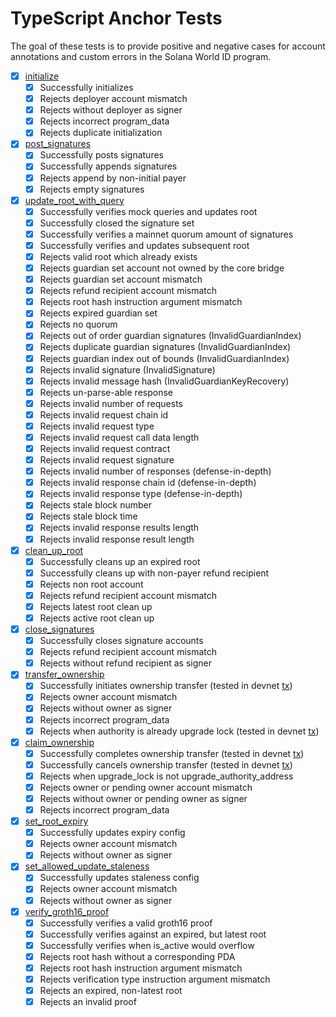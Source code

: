 # TypeScript Anchor Tests

The goal of these tests is to provide positive and negative cases for account annotations and custom errors in the Solana World ID program.

- [x] [initialize](/programs/solana-world-id-program/src/instructions/initialize.rs)
  - [x] Successfully initializes
  - [x] Rejects deployer account mismatch
  - [x] Rejects without deployer as signer
  - [x] Rejects incorrect program_data
  - [x] Rejects duplicate initialization
- [x] [post_signatures](/programs/solana-world-id-program/src/instructions/post_signatures.rs)
  - [x] Successfully posts signatures
  - [x] Successfully appends signatures
  - [x] Rejects append by non-initial payer
  - [x] Rejects empty signatures
- [x] [update_root_with_query](/programs/solana-world-id-program/src/instructions/update_root_with_query.rs)
  - [x] Successfully verifies mock queries and updates root
  - [x] Successfully closed the signature set
  - [x] Successfully verifies a mainnet quorum amount of signatures
  - [x] Successfully verifies and updates subsequent root
  - [x] Rejects valid root which already exists
  - [x] Rejects guardian set account not owned by the core bridge
  - [x] Rejects guardian set account mismatch
  - [x] Rejects refund recipient account mismatch
  - [x] Rejects root hash instruction argument mismatch
  - [x] Rejects expired guardian set
  - [x] Rejects no quorum
  - [x] Rejects out of order guardian signatures (InvalidGuardianIndex)
  - [x] Rejects duplicate guardian signatures (InvalidGuardianIndex)
  - [x] Rejects guardian index out of bounds (InvalidGuardianIndex)
  - [x] Rejects invalid signature (InvalidSignature)
  - [x] Rejects invalid message hash (InvalidGuardianKeyRecovery)
  - [x] Rejects un-parse-able response
  - [x] Rejects invalid number of requests
  - [x] Rejects invalid request chain id
  - [x] Rejects invalid request type
  - [x] Rejects invalid request call data length
  - [x] Rejects invalid request contract
  - [x] Rejects invalid request signature
  - [x] Rejects invalid number of responses (defense-in-depth)
  - [x] Rejects invalid response chain id (defense-in-depth)
  - [x] Rejects invalid response type (defense-in-depth)
  - [x] Rejects stale block number
  - [x] Rejects stale block time
  - [x] Rejects invalid response results length
  - [x] Rejects invalid response result length
- [x] [clean_up_root](/programs/solana-world-id-program/src/instructions/clean_up_root.rs)
  - [x] Successfully cleans up an expired root
  - [x] Successfully cleans up with non-payer refund recipient
  - [x] Rejects non root account
  - [x] Rejects refund recipient account mismatch
  - [x] Rejects latest root clean up
  - [x] Rejects active root clean up
- [x] [close_signatures](/programs/solana-world-id-program/src/instructions/close_signatures.rs)
  - [x] Successfully closes signature accounts
  - [x] Rejects refund recipient account mismatch
  - [x] Rejects without refund recipient as signer
- [x] [transfer_ownership](/programs/solana-world-id-program/src/instructions/admin.rs)
  - [x] Successfully initiates ownership transfer (tested in devnet [tx](https://explorer.solana.com/tx/326xwyUDtMGVXiTb4GTG8kTSbamcQkyGeArCqLmB3A7B9n8YqgTThHrAcneBRYpuLvWvfF4VzPXHKgkQAqaNNezj?cluster=devnet))
  - [x] Rejects owner account mismatch
  - [x] Rejects without owner as signer
  - [x] Rejects incorrect program_data
  - [x] Rejects when authority is already upgrade lock (tested in devnet [tx](https://explorer.solana.com/tx/4oNUTMbWEk2ZgPMDESLjwTpDyvHP9Gd7JmZ4kkzLVHrrX4BV4FzGjQNQy7JJdJogGoa5q3rohJmB3FVeHEoxXnoo?cluster=devnet))
- [x] [claim_ownership](/programs/solana-world-id-program/src/instructions/admin.rs)
  - [x] Successfully completes ownership transfer (tested in devnet [tx](https://explorer.solana.com/tx/5gxvcw7R4oZ9ThKUGts3QkW2QW4PNwjoYJFqfxXTV1vtaNBUbxz8wnX7YVHghoPtHUCErUNhT95nu9Pw1fbUTxyZ?cluster=devnet))
  - [x] Successfully cancels ownership transfer (tested in devnet [tx](https://explorer.solana.com/tx/3wkymUcYBcR8yw5xtmcu1hdSiZCq7cXdSyG7usTgUckag99FirU57H8Kf7Nd5P7zjsdkef48vJRfnyj2ieSQpEJx?cluster=devnet))
  - [x] Rejects when upgrade_lock is not upgrade_authority_address
  - [x] Rejects owner or pending owner account mismatch
  - [x] Rejects without owner or pending owner as signer
  - [x] Rejects incorrect program_data
- [x] [set_root_expiry](/programs/solana-world-id-program/src/instructions/admin.rs)
  - [x] Successfully updates expiry config
  - [x] Rejects owner account mismatch
  - [x] Rejects without owner as signer
- [x] [set_allowed_update_staleness](/programs/solana-world-id-program/src/instructions/admin.rs)
  - [x] Successfully updates staleness config
  - [x] Rejects owner account mismatch
  - [x] Rejects without owner as signer
- [x] [verify_groth16_proof](/programs/solana-world-id-program/src/instructions/admin.rs)
  - [x] Successfully verifies a valid groth16 proof
  - [x] Successfully verifies against an expired, but latest root
  - [x] Successfully verifies when is_active would overflow
  - [x] Rejects root hash without a corresponding PDA
  - [x] Rejects root hash instruction argument mismatch
  - [x] Rejects verification type instruction argument mismatch
  - [x] Rejects an expired, non-latest root
  - [x] Rejects an invalid proof
